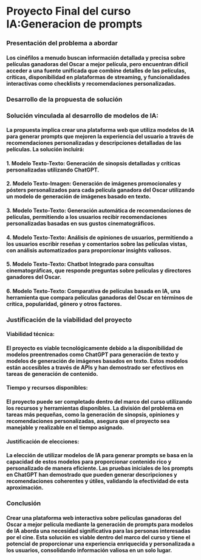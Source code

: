 #   Proyecto Final del curso IA:Generacion de prompts
### Presentación del problema a abordar
#### Los cinéfilos a menudo buscan información detallada y precisa sobre películas ganadoras del Oscar a mejor película, pero encuentran difícil acceder a una fuente unificada que combine detalles de las películas, críticas, disponibilidad en plataformas de streaming, y funcionalidades interactivas como checklists y recomendaciones personalizadas.

### Desarrollo de la propuesta de solución

### Solución vinculada al desarrollo de modelos de IA:
#### La propuesta implica crear una plataforma web que utiliza modelos de IA para generar prompts que mejoren la experiencia del usuario a través de recomendaciones personalizadas y descripciones detalladas de las películas. La solución incluirá:

#### 1. Modelo Texto-Texto: Generación de sinopsis detalladas y críticas personalizadas utilizando ChatGPT.
#### 2. Modelo Texto-Imagen: Generación de imágenes promocionales y pósters personalizados para cada película ganadora del Oscar utilizando un modelo de generación de imágenes basado en texto.
#### 3. Modelo Texto-Texto: Generación automática de recomendaciones de películas, permitiendo a los usuarios recibir recomendaciones personalizadas basadas en sus gustos cinematográficos. 
#### 4. Modelo Texto-Texto: Análisis de opiniones de usuarios, permitiendo a los usuarios escribir reseñas y comentarios sobre las películas vistas, con análisis automatizados para proporcionar insights valiosos.
#### 5. Modelo Texto-Texto: Chatbot Integrado para consultas cinematográficas, que responde preguntas sobre películas y directores ganadores del Oscar.
#### 6. Modelo Texto-Texto: Comparativa de películas basada en IA, una herramienta que compara películas ganadoras del Oscar en términos de crítica, popularidad, género y otros factores.

### Justificación de la viabilidad del proyecto

#### Viabilidad técnica:
#### El proyecto es viable tecnológicamente debido a la disponibilidad de modelos preentrenados como ChatGPT para generación de texto y modelos de generación de imágenes basados en texto. Estos modelos están accesibles a través de APIs y han demostrado ser efectivos en tareas de generación de contenido.

#### Tiempo y recursos disponibles:
#### El proyecto puede ser completado dentro del marco del curso utilizando los recursos y herramientas disponibles. La división del problema en tareas más pequeñas, como la generación de sinopsis, opiniones y recomendaciones personalizadas, asegura que el proyecto sea manejable y realizable en el tiempo asignado.

#### Justificación de elecciones:
#### La elección de utilizar modelos de IA para generar prompts se basa en la capacidad de estos modelos para proporcionar contenido rico y personalizado de manera eficiente. Las pruebas iniciales de los prompts en ChatGPT han demostrado que pueden generar descripciones y recomendaciones coherentes y útiles, validando la efectividad de esta aproximación.

### Conclusión

#### Crear una plataforma web interactiva sobre películas ganadoras del Oscar a mejor película mediante la generación de prompts para modelos de IA aborda una necesidad significativa para las personas interesadas por el cine. Esta solución es viable dentro del marco del curso y tiene el potencial de proporcionar una experiencia enriquecida y personalizada a los usuarios, consolidando información valiosa en un solo lugar.
